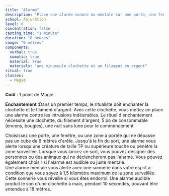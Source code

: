 ```yaml
---
title: "Alarme"
description: "Place une alarme sonore ou mentale sur une porte, une fenêtre ou une zone."
school: Abjuration
level: 0
concentration: false
casting_time: "1 minute"
duration: "8 heures"
range: "9 mètres"
components:
  verbal: true
  somatic: true
  material: true
  materials: "une minuscule clochette et un filament en argent"
ritual: true
classes:
  - Magie
---
```

**Coût** : 1 point de Magie  

**Enchantement** :Dans un premier temps, le ritualiste doit enchanter la clochette et le filament d'argent. Avec cette clochette, vous mettez en place une alarme contre les intrusions indésirables.  Le rituel d'enchantement nécessite une clochette, du filament d'argent, 5 po de consommable (encens, bougies), une nuit sans lune pour le commencement

Choisissez une porte, une fenêtre, ou une zone à portée qui ne dépasse pas un cube de 6 mètres d'arête. Jusqu'à la fin du sort, une alarme vous alerte lorsqu'une créature de taille TP ou supérieure touche ou pénètre la zone surveillée. Lorsque vous lancez ce sort, vous pouvez désigner des personnes ou des animaux qui ne déclencheront pas l'alarme. Vous pouvez également choisir si l'alarme est audible ou juste mentale.	 
Une alarme mentale vous alerte avec une sonnerie dans votre esprit à condition que vous soyez à 1,5 kilomètre maximum de la zone surveillée. Cette sonnerie vous réveille si vous êtes endormi. Une alarme audible produit le son d'une clochette à main, pendant 10 secondes, pouvant être entendue à 18 mètres.  
